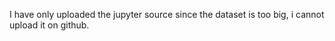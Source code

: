 I have only uploaded the jupyter source since the dataset is too big, i cannot upload it on github.
